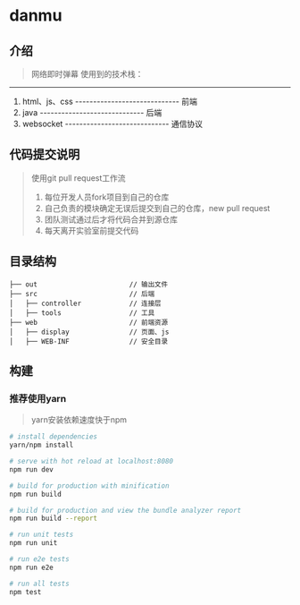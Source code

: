 ﻿# danmu

## 介绍
> 网络即时弹幕
> 使用到的技术栈：

----------
 1. html、js、css -----------------------------  前端
 2. java          -----------------------------  后端
 3. websocket     -----------------------------  通信协议

## **代码提交说明**
> 使用git pull request工作流
> 1. 每位开发人员fork项目到自己的仓库
> 2. 自己负责的模块确定无误后提交到自己的仓库，new pull request
> 3. 团队测试通过后才将代码合并到源仓库
> 4. 每天离开实验室前提交代码

## 目录结构
```shell
├── out                       // 输出文件
├── src                       // 后端
│   ├── controller            // 连接层
│   ├── tools                 // 工具
├── web                       // 前端资源
│   ├── display               // 页面、js
│   ├── WEB-INF               // 安全目录
```

## 构建
### 推荐使用yarn
> yarn安装依赖速度快于npm
``` bash
# install dependencies
yarn/npm install

# serve with hot reload at localhost:8080
npm run dev

# build for production with minification
npm run build

# build for production and view the bundle analyzer report
npm run build --report

# run unit tests
npm run unit

# run e2e tests
npm run e2e

# run all tests
npm test
```